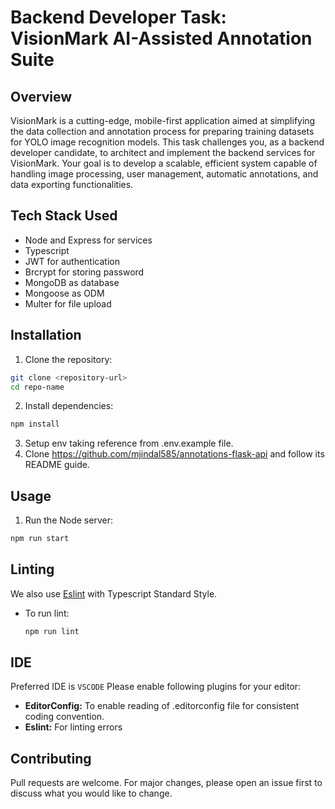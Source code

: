 # Backend Developer Task: VisionMark AI-Assisted Annotation Suite

## Overview

VisionMark is a cutting-edge, mobile-first application aimed at simplifying the data collection and annotation process for preparing training datasets for YOLO image recognition models. This task challenges you, as a backend developer candidate, to architect and implement the backend services for VisionMark. Your goal is to develop a scalable, efficient system capable of handling image processing, user management, automatic annotations, and data exporting functionalities.

## Tech Stack Used

- Node and Express for services
- Typescript
- JWT for authentication
- Brcrypt for storing password
- MongoDB as database
- Mongoose as ODM
- Multer for file upload

## Installation

1. Clone the repository:
```bash
git clone <repository-url>
cd repo-name
```
2. Install dependencies:
```bash
npm install
```
3. Setup env taking reference from .env.example file.
4. Clone https://github.com/mjindal585/annotations-flask-api and follow its README guide.

## Usage

1. Run the Node server:

```bash
npm run start
```
## Linting
We also use [Eslint](https://github.com/eslint/eslint) with Typescript Standard Style.
- To run lint:
  ```bash
  npm run lint
  ```
## IDE
Preferred IDE is `VSCODE`
Please enable following plugins for your editor:
- **EditorConfig:** To enable reading of .editorconfig file for consistent coding convention.
- **Eslint:** For linting errors


## Contributing
Pull requests are welcome. For major changes, please open an issue first to discuss what you would like to change.
